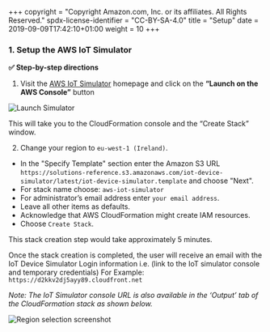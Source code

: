 +++
copyright = "Copyright Amazon.com, Inc. or its affiliates. All Rights Reserved."
spdx-license-identifier = "CC-BY-SA-4.0"
title = "Setup"
date = 2019-09-09T17:42:10+01:00
weight = 10
+++

### 1. Setup the AWS IoT Simulator

**:white_check_mark: Step-by-step directions**

1. Visit the [AWS IoT Simulator][iot-simulator] homepage and click on the **“Launch on the AWS Console”** button

![Launch Simulator](/images/launch-simulator.png)

This will take you to the CloudFormation console and the “Create Stack” window.

2. Change your region to ```eu-west-1 (Ireland)```.
- In the "Specify Template" section enter the Amazon S3 URL ```https://solutions-reference.s3.amazonaws.com/iot-device-simulator/latest/iot-device-simulator.template``` and choose "Next".
- For stack name choose: ```aws-iot-simulator```
- For administrator’s email address enter ```your email address```.
- Leave all other items as defaults.
- Acknowledge that AWS CloudFormation might create IAM resources.
- Choose ```Create Stack```.

This stack creation step would take approximately 5 minutes.

Once the stack creation is completed, the user will receive an email with the IoT Device Simulator Login information i.e. (link to the IoT simulator console and temporary credentials) For Example: ```https://d2kkv2dj5ayy89.cloudfront.net```

*Note: The IoT Simulator console URL is also available in the ‘Output’ tab of the CloudFormation stack as shown below.*

![Region selection screenshot](/images/iot-simulator-cf-outputs.png)

[iot-simulator]: https://aws.amazon.com/solutions/implementations/iot-device-simulator/